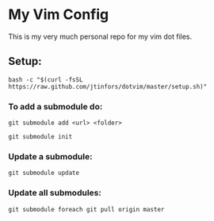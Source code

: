 # My Vim Config

This is my very much personal repo for my vim dot files.

## Setup:

    bash -c "$(curl -fsSL https://raw.github.com/jtinfors/dotvim/master/setup.sh)"

### To add a submodule do:

`git submodule add <url> <folder>`

`git submodule init`

### Update a submodule:

`git submodule update`

### Update all submodules:

`git submodule foreach git pull origin master`

